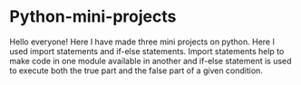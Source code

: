 # Python-mini-projects
Hello everyone!
Here I have made three mini projects on python.
Here I used  import statements and if-else statements. 
Import statements help to make code in one module  available in another and if-else statement is used to execute both the true part and the false part of a given condition.
